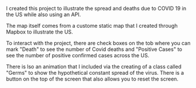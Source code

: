I created this project to illustrate the spread and deaths due to COVID 19 in the US while also using an API.

The map itself comes from a custome static map that I created through Mapbox to illustrate the US. 

To interact with the project, there are check boxes on the tob where you can mark "Death" to see the number of Covid deaths and "Positive Cases" to see the number of positive confirmed cases across the US.

There is lso an animation that I included via the creating of a class called "Germs" to show the hypothetical constant spread of the virus. There is a button on the top of the screen that also allows you to reset the screen. 